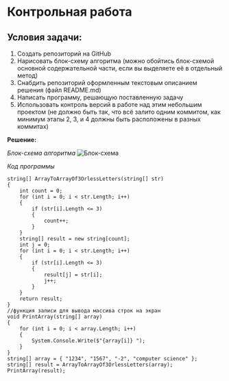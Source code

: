 # Контрольная работа

## Условия задачи:
1. Создать репозиторий на GitHub
2. Нарисовать блок-схему алгоритма (можно обойтись блок-схемой основной содержательной части, если вы выделяете её в отдельный метод)
3. Снабдить репозиторий оформленным текстовым описанием решения (файл README.md)
4. Написать программу, решающую поставленную задачу
5. Использовать контроль версий в работе над этим небольшим проектом (не должно быть так, что всё залито одним коммитом, как минимум этапы 2, 3, и 4 должны быть расположены в разных коммитах)

**Решение:**

*Блок-схема алгоритма*
![Блок-схема](https://github.com/Miguil57/Kontr_rabota/assets/161515196/3bf86738-5257-47f4-9633-758649369c6d)

*Код программы*

```
string[] ArrayToArrayOf3OrlessLetters(string[] str)
{
    int count = 0;
    for (int i = 0; i < str.Length; i++)
    {
        if (str[i].Length <= 3)
        {
            count++;
        }
    }
    string[] result = new string[count];
    int j = 0;
    for (int i = 0; i < str.Length; i++)
    {
        if (str[i].Length <= 3)
        {
            result[j] = str[i];
            j++;
        }
    }
    return result;
}
//функция записи для вывода массива строк на экран
void PrintArray(string[] array)
{
    for (int i = 0; i < array.Length; i++)
    {
        System.Console.Write($"{array[i]} ");
    }
}
string[] array = { "1234", "1567", "-2", "computer science" };
string[] result = ArrayToArrayOf3OrlessLetters(array);
PrintArray(result);
```
